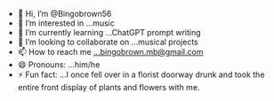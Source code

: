- 👋 Hi, I’m @Bingobrown56
- 👀 I’m interested in ...music
- 🌱 I’m currently learning ...ChatGPT prompt writing
- 💞️ I’m looking to collaborate on ...musical projects
- 📫 How to reach me ...bingobrown.mb@gmail.com
- 😄 Pronouns: ...him/he
- ⚡ Fun fact: ...I once fell over in a florist doorway drunk and took the entire front display of plants and flowers with me.

<!---
Bingobrown56/Bingobrown56 is a ✨ special ✨ repository because its `README.md` (this file) appears on your GitHub profile.
You can click the Preview link to take a look at your changes.
--->
